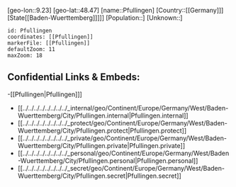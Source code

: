 ﻿---
location: [48.47,9.23]
mapzoom: [7,12] 
mapmarker: city 
type: City
tags:
- geo/City


SpocWebEntityId: 33349
isDeleted: false
confidential: public

---
[geo-lon::9.23]
[geo-lat::48.47]
[name::Pfullingen]
[Country::[[Germany]]]
[State[[Baden-Wuerttemberg]]]]]
[Population::]
[Unknown::]


```leaflet
id: Pfullingen
coordinates: [[Pfullingen]]
markerFile: [[Pfullingen]]
defaultZoom: 11 
maxZoom: 18
```


## Confidential Links & Embeds: 
-[[Pfullingen|Pfullingen]]] 
- [[../../../../../../../../_internal/geo/Continent/Europe/Germany/West/Baden-Wuerttemberg/City/Pfullingen.internal|Pfullingen.internal]] 
- [[../../../../../../../../_protect/geo/Continent/Europe/Germany/West/Baden-Wuerttemberg/City/Pfullingen.protect|Pfullingen.protect]] 
- [[../../../../../../../../_private/geo/Continent/Europe/Germany/West/Baden-Wuerttemberg/City/Pfullingen.private|Pfullingen.private]] 
- [[../../../../../../../../_personal/geo/Continent/Europe/Germany/West/Baden-Wuerttemberg/City/Pfullingen.personal|Pfullingen.personal]] 
- [[../../../../../../../../_secret/geo/Continent/Europe/Germany/West/Baden-Wuerttemberg/City/Pfullingen.secret|Pfullingen.secret]] 
